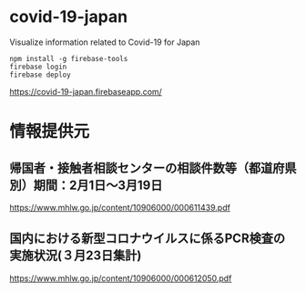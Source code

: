 # covid-19-japan
Visualize information related to Covid-19 for Japan

```
npm install -g firebase-tools
firebase login
firebase deploy
```

https://covid-19-japan.firebaseapp.com/

# 情報提供元

## 帰国者・接触者相談センターの相談件数等（都道府県別）期間：2月1日～3月19日
https://www.mhlw.go.jp/content/10906000/000611439.pdf

## 国内における新型コロナウイルスに係るPCR検査の実施状況(３月23日集計)
https://www.mhlw.go.jp/content/10906000/000612050.pdf
